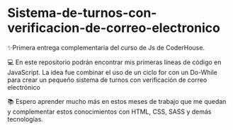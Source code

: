 # Sistema-de-turnos-con-verificacion-de-correo-electronico
✨Primera entrega complementaria del curso de Js de CoderHouse.

<p> 💻  En este repositorio podrán encontrar mis primeras líneas de código en JavaScript. La idea fue combinar el uso de un ciclo for con un Do-While para crear un pequeño sistema de turnos con verificación de correo electrónico
<p>

<p>📚   Espero aprender mucho más en estos meses de trabajo que me quedan y complementar estos conocimientos con HTML, CSS, SASS y demás tecnologías.<p>
